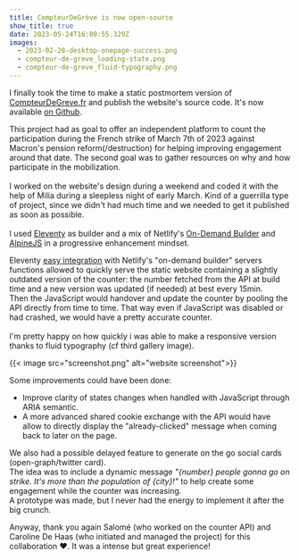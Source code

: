 ```yaml
---
title: CompteurDeGrève is now open-source
show_title: true
date: 2023-05-24T16:09:55.329Z
images:
  - 2023-02-28-desktop-onepage-success.png
  - compteur-de-greve_loading-state.png
  - compteur-de-greve_fluid-typography.png
---
```

I finally took the time to make a static postmortem version of [CompteurDeGreve.fr](http://CompteurDeGreve.fr "http\://compteurdegreve.fr/") and publish the website's source code. It's now available [on Github](https://github.com/GuerillaHQ/compteur-de-greve "https\://github.com/GuerillaHQ/compteur-de-greve").

This project had as goal to offer an independent platform to count the participation during the French strike of March 7th of 2023 against Macron's pension reform(/destruction) for helping improving engagement around that date. The second goal was to gather resources on why and how participate in the mobilization.\
\
I worked on the website's design during a weekend and coded it with the help of Milia during a sleepless night of early March. Kind of a guerrilla type of project, since we didn't had much time and we needed to get it published as soon as possible.  \
\
I used [Eleventy](https://www.11ty.dev) as builder and a mix of Netlify's [On-Demand Builder](https://www.netlify.com/blog/2021/04/14/faster-builds-for-large-sites-on-netlify-with-on-demand-builders-now-in-early-access/) and [AlpineJS](https://alpinejs.dev) in a progressive enhancement mindset. 

Eleventy [easy integration](https://www.11ty.dev/docs/plugins/serverless/) with Netlify's "on-demand builder" servers functions allowed to quickly serve the static website containing a slightly outdated version of the counter: the number fetched from the API at build time and a new version was updated (if needed) at best every 15min. \
Then the JavaScript would handover and update the counter by pooling the API directly from time to time. That way even if JavaScript was disabled or had crashed, we would have a pretty accurate counter.\
\
I'm pretty happy on how quickly i was able to make a responsive version thanks to fluid typography (cf third gallery image).

{{< image src="screenshot.png" alt="website screenshot">}}

Some improvements could have been done:

* Improve clarity of states changes when handled with JavaScript through ARIA semantic. 
* A more advanced shared cookie exchange with the API would have allow to directly display the "already-clicked" message when coming back to later on the page. 

We also had a possible delayed feature to generate on the go social cards (open-graph/twitter card).\
The idea was to include a dynamic message *"{number} people gonna go on strike. It's more than the population of {city}!"* to help create some engagement while the counter was increasing. \
A prototype was made, but I never had the energy to implement it after the big crunch.



Anyway, thank you again Salomé (who worked on the counter API) and Caroline De Haas (who initiated and managed the project) for this collaboration ❤️. It was a intense but great experience!